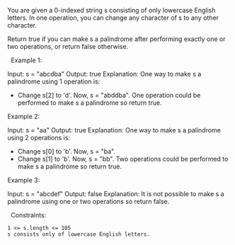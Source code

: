 You are given a 0-indexed string s consisting of only lowercase English letters. In one operation, you can change any character of s to any other character.

Return true if you can make s a palindrome after performing exactly one or two operations, or return false otherwise.

 
Example 1:

Input: s = "abcdba"
Output: true
Explanation: One way to make s a palindrome using 1 operation is:
- Change s[2] to 'd'. Now, s = "abddba".
One operation could be performed to make s a palindrome so return true.


Example 2:

Input: s = "aa"
Output: true
Explanation: One way to make s a palindrome using 2 operations is:
- Change s[0] to 'b'. Now, s = "ba".
- Change s[1] to 'b'. Now, s = "bb".
Two operations could be performed to make s a palindrome so return true.


Example 3:

Input: s = "abcdef"
Output: false
Explanation: It is not possible to make s a palindrome using one or two operations so return false.


 
Constraints:


	1 <= s.length <= 105
	s consists only of lowercase English letters.


